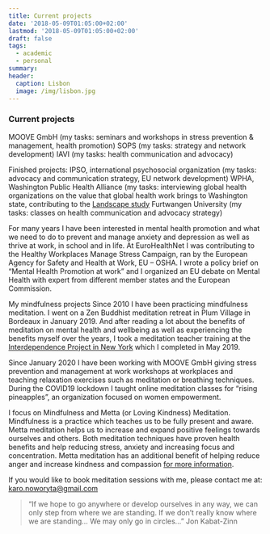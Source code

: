 ```yaml
---
title: Current projects
date: '2018-05-09T01:05:00+02:00'
lastmod: '2018-05-09T01:05:00+02:00'
draft: false
tags:
  - academic
  - personal
summary: 
header:
  caption: Lisbon
  image: /img/lisbon.jpg
---
```


### Current projects 

MOOVE GmbH (my tasks: seminars and workshops in stress prevention & management, health promotion) 
SOPS (my tasks: strategy and network development) 
IAVI (my tasks: health communication and advocacy) 

Finished projects: 
IPSO, international psychosocial organization (my tasks: advocacy and communication strategy, EU network development) 
WPHA, Washington Public Health Alliance (my tasks: interviewing global health organizations on the value that global health work brings to Washington state, contributing to the [Landscape study](https://www.wghalliance.org/wp-content/uploads/WA_GlobalHealth_Landscape_Study.pdf) 
Furtwangen University (my tasks: classes on health communication and advocacy strategy)
 


For many years I have been interested in mental health promotion and what we need to do to prevent and manage anxiety and depression as well as thrive at work, in school and in life. At EuroHealthNet I was contributing to the Healthy Workplaces Manage Stress Campaign, ran by the European Agency for Safety and Health at Work, EU – OSHA. I wrote a policy brief on “Mental Health Promotion at work” and I organized an EU debate on Mental Health with expert from different member states and the European Commission. 

My mindfulness projects
Since 2010 I have been practicing mindfulness meditation.  I went on a Zen Buddhist meditation retreat in Plum Village in Bordeaux in January 2019. And after reading a lot about the benefits of meditation on mental health and wellbeing as well as experiencing the benefits myself over the years, I took a meditation teacher training at the [Interdependence Project in New York](https://theidproject.org) which I completed in May 2019. 

Since January 2020 I have been working with MOOVE GmbH giving stress prevention and management at work workshops at workplaces and teaching relaxation exercises such as meditation or breathing techniques. During the COVID19 lockdown I taught online meditation classes for “rising pineapples”, an organization focused on women empowerment. 

I focus on Mindfulness and Metta (or Loving Kindness) Meditation. Mindfulness is a practice which teaches us to be fully present and aware. Metta meditation helps us to increase and expand positive feelings towards ourselves and others. Both meditation techniques have proven health benefits and help reducing stress, anxiety and increasing focus and concentration. Metta meditation has an additional benefit of helping reduce anger and increase kindness and compassion [for more information](https://centerhealthyminds.org). 

If you would like to book meditation sessions with me, please contact me at: karo.noworyta@gmail.com 


> “If we hope to go anywhere or develop ourselves in any way, we can only step from where we are standing. If we don’t really know where we are standing… We may only go in circles…” Jon Kabat-Zinn


